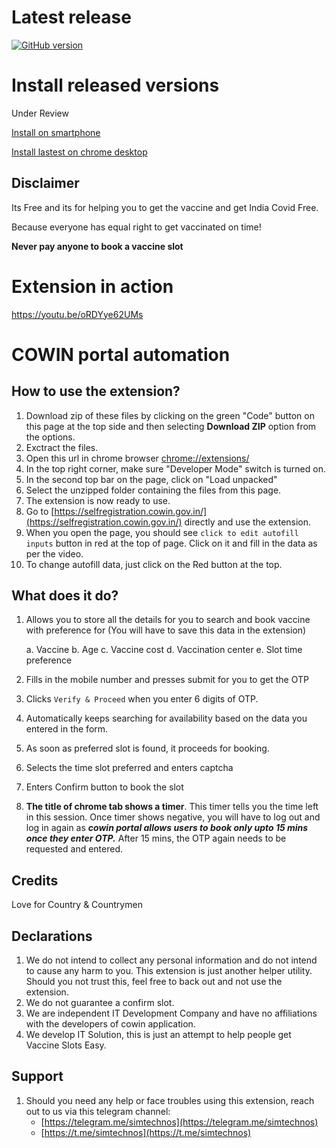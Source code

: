 # Latest release
[![GitHub version](https://img.shields.io/github/manifest-json/v/simtechnos/Cowin-Expert)](https://github.com/simtechnos/Cowin-Expert/releases/tag/1)
# Install released versions
Under Review

[Install on smartphone](https://github.com/simtechnos/Cowin-Expert/wiki/Android-Installation-Guide.)

[Install lastest on chrome desktop](https://github.com/simtechnos/Cowin-Expert/wiki/Install-on-Chrome-on-any-Desktop)



## Disclaimer
Its Free and its for helping you to get the vaccine and get India Covid Free.


Because everyone has equal right to get vaccinated on time!


**Never pay anyone to book a vaccine slot**

# Extension in action
https://youtu.be/oRDYye62UMs


# COWIN portal automation

## How to use the extension?

1. Download zip of these files by clicking on the green "Code" button on this page at the top side and then selecting **Download ZIP** option from the options.
2. Exctract the files.
3. Open this url in chrome browser [chrome://extensions/](chrome://extensions/)
4. In the top right corner, make sure "Developer Mode" switch is turned on.
5. In the second top bar on the page, click on "Load unpacked"
6. Select the unzipped folder containing the files from this page. 
7. The extension is now ready to use.
8. Go to [https://selfregistration.cowin.gov.in/](https://selfregistration.cowin.gov.in/) directly and use the extension. 
9. When you open the page, you should see `click to edit autofill inputs` button in red at the top of page. Click on it and fill in the data as per the video.
10. To change autofill data, just click on the Red button at the top.

## What does it do?
1. Allows you to store all the details for you to search and book vaccine with preference for (You will have to save this data in the extension)
   
   a. Vaccine
   b. Age
   c. Vaccine cost
   d. Vaccination center
   e. Slot time preference
   
2. Fills in the mobile number and presses submit for you to get the OTP
3. Clicks `Verify & Proceed` when you enter 6 digits of OTP.
4. Automatically keeps searching for availability based on the data you entered in the form.
5. As soon as preferred slot is found, it proceeds for booking.
6. Selects the time slot preferred and enters captcha
7. Enters Confirm button to book the slot
8. **The title of chrome tab shows a timer**. This timer tells you the time left in this session. Once timer shows negative, you will have to log out and log in again as ***cowin portal allows users to book only upto 15 mins once they enter OTP.*** After 15 mins, the OTP again needs to be requested and entered.

## Credits
Love for Country & Countrymen

## Declarations
1. We do not intend to collect any personal information and do not intend to cause any harm to you. This extension is just another helper utility. Should you not trust this, feel free to back out and not use the extension.
2. We do not guarantee a confirm slot.
3. We are independent IT Development Company and have no affiliations with the developers of cowin application.
4. We develop IT Solution, this is just an attempt to help people get Vaccine Slots Easy.

## Support
1. Should you need any help or face troubles using this extension, reach out to us via this telegram channel: 
    - [https://telegram.me/simtechnos](https://telegram.me/simtechnos)
    - [https://t.me/simtechnos](https://t.me/simtechnos)
